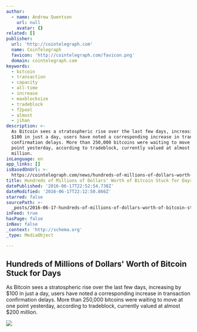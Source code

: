 ```yaml
---
author:
  - name: Andrew Quentson
    url: null
    avatar: {}
related: []
publisher:
  url: 'http://cointelegraph.com'
  name: CoinTelegraph
  favicon: 'http://cointelegraph.com/favicon.png'
  domain: cointelegraph.com
keywords:
  - bitcoin
  - transaction
  - capacity
  - all-time
  - increase
  - maxblocksize
  - tradeblock
  - f2pool
  - almost
  - jihan
description: >-
  As Bitcoin sees a stratospheric rise over the last few days, increasing by
  $100 in just a day, users have noted a corresponding increase in transaction
  confirmation delays. More than 250,000 bitcoins were waiting to move at one
  point yesterday, according to tradeblock, currently valued at almost $200
  million.
inLanguage: en
app_links: []
isBasedOnUrl: >-
  https://cointelegraph.com/news/hundreds-of-millions-of-dollars-worth-of-bitcoin-stuck-for-days
title: Hundreds of Millions of Dollars' Worth of Bitcoin Stuck for Days
datePublished: '2016-06-17T22:52:54.738Z'
dateModified: '2016-06-17T22:12:50.866Z'
starred: false
sourcePath: >-
  _posts/2016-06-17-hundreds-of-millions-of-dollars-worth-of-bitcoin-stuck-for.md
inFeed: true
hasPage: false
inNav: false
_context: 'http://schema.org'
_type: MediaObject

---
```

<article style=""><h1>Hundreds of Millions of Dollars' Worth of Bitcoin Stuck for Days</h1><p>As Bitcoin sees a stratospheric rise over the last few days, increasing by $100 in just a day, users have noted a corresponding increase in transaction confirmation delays. More than 250,000 bitcoins were waiting to move at one point yesterday, according to tradeblock, currently valued at almost $200 million.</p><img src="http://cointelegraph.com/images/725_aHR0cDovL2NvaW50ZWxlZ3JhcGguY29tL3N0b3JhZ2UvdXBsb2Fkcy92aWV3LzU5YzBjYjg0OTQ5N2ZiYzMyYzYwZTQ1NzYzYWVkMzdmLnBuZw==.jpg" /></article>